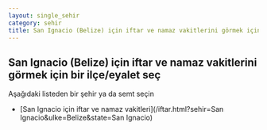 ```yaml
---
layout: single_sehir
category: sehir
title: San Ignacio (Belize) için iftar ve namaz vakitlerini görmek için bir ilçe/eyalet seç
---
```



## San Ignacio (Belize) için iftar ve namaz vakitlerini görmek için bir ilçe/eyalet seç

Aşağıdaki listeden bir şehir ya da semt seçin


* [San Ignacio için iftar ve namaz vakitleri](/iftar.html?sehir=San Ignacio&ulke=Belize&state=San Ignacio)
